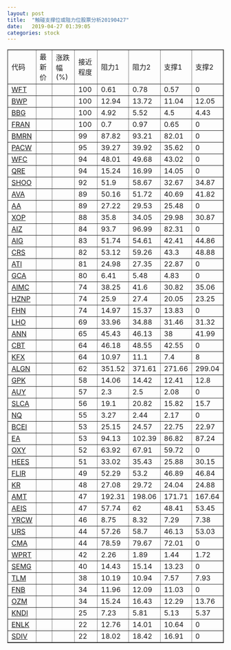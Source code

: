```yaml
---
layout: post
title:  "触碰支撑位或阻力位股票分析20190427"
date:   2019-04-27 01:39:05
categories: stock
---
```

<script type="text/javascript">
var stockList = []
stockList.push('gb_wft');
stockList.push('gb_bwp');
stockList.push('gb_bbg');
stockList.push('gb_fran');
stockList.push('gb_bmrn');
stockList.push('gb_pacw');
stockList.push('gb_wfc');
stockList.push('gb_qre');
stockList.push('gb_shoo');
stockList.push('gb_ava');
stockList.push('gb_aa');
stockList.push('gb_xop');
stockList.push('gb_aiz');
stockList.push('gb_aig');
stockList.push('gb_crs');
stockList.push('gb_ati');
stockList.push('gb_gca');
stockList.push('gb_aimc');
stockList.push('gb_hznp');
stockList.push('gb_fhn');
stockList.push('gb_lho');
stockList.push('gb_ann');
stockList.push('gb_cbt');
stockList.push('gb_kfx');
stockList.push('gb_algn');
stockList.push('gb_gpk');
stockList.push('gb_auy');
stockList.push('gb_slca');
stockList.push('gb_nq');
stockList.push('gb_bcei');
stockList.push('gb_ea');
stockList.push('gb_oxy');
stockList.push('gb_hees');
stockList.push('gb_flir');
stockList.push('gb_kr');
stockList.push('gb_amt');
stockList.push('gb_aeis');
stockList.push('gb_yrcw');
stockList.push('gb_urs');
stockList.push('gb_cma');
stockList.push('gb_wprt');
stockList.push('gb_semg');
stockList.push('gb_tlm');
stockList.push('gb_fnb');
stockList.push('gb_ozm');
stockList.push('gb_kndi');
stockList.push('gb_enlk');
stockList.push('gb_sdiv');
</script>
<table border="1">
 <tr>
 <td>代码</td>
 <td>最新价</td>
 <td>涨跌幅(%)</td>
 <td>接近程度</td>
 <td>阻力1</td>
 <td>阻力2</td>
 <td>支撑1</td>
 <td>支撑2</td>
</tr>
  <tr id="wft" class="red">
  <td><a href="http://stock.finance.sina.com.cn/usstock/quotes/WFT.html" target="_blank">WFT</a></td><td></td><td></td><td>100</td><td>0.61</td><td>0.78</td><td>0.57</td><td>0</td></tr>
  <tr id="bwp" class="green">
  <td><a href="http://stock.finance.sina.com.cn/usstock/quotes/BWP.html" target="_blank">BWP</a></td><td></td><td></td><td>100</td><td>12.94</td><td>13.72</td><td>11.04</td><td>12.05</td></tr>
  <tr id="bbg" class="red">
  <td><a href="http://stock.finance.sina.com.cn/usstock/quotes/BBG.html" target="_blank">BBG</a></td><td></td><td></td><td>100</td><td>4.92</td><td>5.52</td><td>4.5</td><td>4.43</td></tr>
  <tr id="fran" class="red">
  <td><a href="http://stock.finance.sina.com.cn/usstock/quotes/FRAN.html" target="_blank">FRAN</a></td><td></td><td></td><td>100</td><td>0.7</td><td>0.97</td><td>0.65</td><td>0</td></tr>
  <tr id="bmrn" class="green">
  <td><a href="http://stock.finance.sina.com.cn/usstock/quotes/BMRN.html" target="_blank">BMRN</a></td><td></td><td></td><td>99</td><td>87.82</td><td>93.21</td><td>82.01</td><td>0</td></tr>
  <tr id="pacw" class="red">
  <td><a href="http://stock.finance.sina.com.cn/usstock/quotes/PACW.html" target="_blank">PACW</a></td><td></td><td></td><td>95</td><td>39.27</td><td>39.92</td><td>35.62</td><td>0</td></tr>
  <tr id="wfc" class="red">
  <td><a href="http://stock.finance.sina.com.cn/usstock/quotes/WFC.html" target="_blank">WFC</a></td><td></td><td></td><td>94</td><td>48.01</td><td>49.68</td><td>43.02</td><td>0</td></tr>
  <tr id="qre" class="red">
  <td><a href="http://stock.finance.sina.com.cn/usstock/quotes/QRE.html" target="_blank">QRE</a></td><td></td><td></td><td>94</td><td>15.24</td><td>16.99</td><td>14.05</td><td>0</td></tr>
  <tr id="shoo" class="green">
  <td><a href="http://stock.finance.sina.com.cn/usstock/quotes/SHOO.html" target="_blank">SHOO</a></td><td></td><td></td><td>92</td><td>51.9</td><td>58.67</td><td>32.67</td><td>34.87</td></tr>
  <tr id="ava" class="green">
  <td><a href="http://stock.finance.sina.com.cn/usstock/quotes/AVA.html" target="_blank">AVA</a></td><td></td><td></td><td>89</td><td>50.16</td><td>51.72</td><td>40.69</td><td>41.82</td></tr>
  <tr id="aa" class="red">
  <td><a href="http://stock.finance.sina.com.cn/usstock/quotes/AA.html" target="_blank">AA</a></td><td></td><td></td><td>89</td><td>27.22</td><td>29.53</td><td>25.48</td><td>0</td></tr>
  <tr id="xop" class="green">
  <td><a href="http://stock.finance.sina.com.cn/usstock/quotes/XOP.html" target="_blank">XOP</a></td><td></td><td></td><td>88</td><td>35.8</td><td>34.05</td><td>29.98</td><td>30.87</td></tr>
  <tr id="aiz" class="red">
  <td><a href="http://stock.finance.sina.com.cn/usstock/quotes/AIZ.html" target="_blank">AIZ</a></td><td></td><td></td><td>84</td><td>93.7</td><td>96.99</td><td>82.31</td><td>0</td></tr>
  <tr id="aig" class="green">
  <td><a href="http://stock.finance.sina.com.cn/usstock/quotes/AIG.html" target="_blank">AIG</a></td><td></td><td></td><td>83</td><td>51.74</td><td>54.61</td><td>42.41</td><td>44.86</td></tr>
  <tr id="crs" class="green">
  <td><a href="http://stock.finance.sina.com.cn/usstock/quotes/CRS.html" target="_blank">CRS</a></td><td></td><td></td><td>82</td><td>53.12</td><td>59.26</td><td>43.3</td><td>48.88</td></tr>
  <tr id="ati" class="red">
  <td><a href="http://stock.finance.sina.com.cn/usstock/quotes/ATI.html" target="_blank">ATI</a></td><td></td><td></td><td>81</td><td>24.98</td><td>27.35</td><td>22.87</td><td>0</td></tr>
  <tr id="gca" class="green">
  <td><a href="http://stock.finance.sina.com.cn/usstock/quotes/GCA.html" target="_blank">GCA</a></td><td></td><td></td><td>80</td><td>6.41</td><td>5.48</td><td>4.83</td><td>0</td></tr>
  <tr id="aimc" class="red">
  <td><a href="http://stock.finance.sina.com.cn/usstock/quotes/AIMC.html" target="_blank">AIMC</a></td><td></td><td></td><td>74</td><td>38.25</td><td>41.6</td><td>30.82</td><td>35.06</td></tr>
  <tr id="hznp" class="red">
  <td><a href="http://stock.finance.sina.com.cn/usstock/quotes/HZNP.html" target="_blank">HZNP</a></td><td></td><td></td><td>74</td><td>25.9</td><td>27.4</td><td>20.05</td><td>23.25</td></tr>
  <tr id="fhn" class="red">
  <td><a href="http://stock.finance.sina.com.cn/usstock/quotes/FHN.html" target="_blank">FHN</a></td><td></td><td></td><td>74</td><td>14.97</td><td>15.37</td><td>13.83</td><td>0</td></tr>
  <tr id="lho" class="green">
  <td><a href="http://stock.finance.sina.com.cn/usstock/quotes/LHO.html" target="_blank">LHO</a></td><td></td><td></td><td>69</td><td>33.96</td><td>34.88</td><td>31.46</td><td>31.32</td></tr>
  <tr id="ann" class="red">
  <td><a href="http://stock.finance.sina.com.cn/usstock/quotes/ANN.html" target="_blank">ANN</a></td><td></td><td></td><td>65</td><td>45.43</td><td>46.13</td><td>38</td><td>41.99</td></tr>
  <tr id="cbt" class="red">
  <td><a href="http://stock.finance.sina.com.cn/usstock/quotes/CBT.html" target="_blank">CBT</a></td><td></td><td></td><td>64</td><td>46.18</td><td>48.55</td><td>42.55</td><td>0</td></tr>
  <tr id="kfx" class="green">
  <td><a href="http://stock.finance.sina.com.cn/usstock/quotes/KFX.html" target="_blank">KFX</a></td><td></td><td></td><td>64</td><td>10.97</td><td>11.1</td><td>7.4</td><td>8</td></tr>
  <tr id="algn" class="green">
  <td><a href="http://stock.finance.sina.com.cn/usstock/quotes/ALGN.html" target="_blank">ALGN</a></td><td></td><td></td><td>62</td><td>351.52</td><td>371.61</td><td>271.66</td><td>299.04</td></tr>
  <tr id="gpk" class="red">
  <td><a href="http://stock.finance.sina.com.cn/usstock/quotes/GPK.html" target="_blank">GPK</a></td><td></td><td></td><td>58</td><td>14.06</td><td>14.42</td><td>12.41</td><td>12.8</td></tr>
  <tr id="auy" class="red">
  <td><a href="http://stock.finance.sina.com.cn/usstock/quotes/AUY.html" target="_blank">AUY</a></td><td></td><td></td><td>57</td><td>2.3</td><td>2.5</td><td>2.08</td><td>0</td></tr>
  <tr id="slca" class="green">
  <td><a href="http://stock.finance.sina.com.cn/usstock/quotes/SLCA.html" target="_blank">SLCA</a></td><td></td><td></td><td>56</td><td>19.1</td><td>20.82</td><td>15.82</td><td>15.7</td></tr>
  <tr id="nq" class="green">
  <td><a href="http://stock.finance.sina.com.cn/usstock/quotes/NQ.html" target="_blank">NQ</a></td><td></td><td></td><td>55</td><td>3.27</td><td>2.44</td><td>2.17</td><td>0</td></tr>
  <tr id="bcei" class="green">
  <td><a href="http://stock.finance.sina.com.cn/usstock/quotes/BCEI.html" target="_blank">BCEI</a></td><td></td><td></td><td>53</td><td>25.15</td><td>24.57</td><td>22.75</td><td>22.97</td></tr>
  <tr id="ea" class="green">
  <td><a href="http://stock.finance.sina.com.cn/usstock/quotes/EA.html" target="_blank">EA</a></td><td></td><td></td><td>53</td><td>94.13</td><td>102.39</td><td>86.82</td><td>87.24</td></tr>
  <tr id="oxy" class="green">
  <td><a href="http://stock.finance.sina.com.cn/usstock/quotes/OXY.html" target="_blank">OXY</a></td><td></td><td></td><td>52</td><td>63.92</td><td>67.91</td><td>59.72</td><td>0</td></tr>
  <tr id="hees" class="green">
  <td><a href="http://stock.finance.sina.com.cn/usstock/quotes/HEES.html" target="_blank">HEES</a></td><td></td><td></td><td>51</td><td>33.02</td><td>35.43</td><td>25.88</td><td>30.15</td></tr>
  <tr id="flir" class="red">
  <td><a href="http://stock.finance.sina.com.cn/usstock/quotes/FLIR.html" target="_blank">FLIR</a></td><td></td><td></td><td>49</td><td>52.29</td><td>53.2</td><td>46.89</td><td>46.84</td></tr>
  <tr id="kr" class="green">
  <td><a href="http://stock.finance.sina.com.cn/usstock/quotes/KR.html" target="_blank">KR</a></td><td></td><td></td><td>48</td><td>27.08</td><td>29.72</td><td>24.04</td><td>24.88</td></tr>
  <tr id="amt" class="green">
  <td><a href="http://stock.finance.sina.com.cn/usstock/quotes/AMT.html" target="_blank">AMT</a></td><td></td><td></td><td>47</td><td>192.31</td><td>198.06</td><td>171.71</td><td>167.64</td></tr>
  <tr id="aeis" class="green">
  <td><a href="http://stock.finance.sina.com.cn/usstock/quotes/AEIS.html" target="_blank">AEIS</a></td><td></td><td></td><td>47</td><td>57.74</td><td>62</td><td>48.41</td><td>53.45</td></tr>
  <tr id="yrcw" class="green">
  <td><a href="http://stock.finance.sina.com.cn/usstock/quotes/YRCW.html" target="_blank">YRCW</a></td><td></td><td></td><td>46</td><td>8.75</td><td>8.32</td><td>7.29</td><td>7.38</td></tr>
  <tr id="urs" class="green">
  <td><a href="http://stock.finance.sina.com.cn/usstock/quotes/URS.html" target="_blank">URS</a></td><td></td><td></td><td>44</td><td>57.26</td><td>58.7</td><td>46.13</td><td>53.03</td></tr>
  <tr id="cma" class="red">
  <td><a href="http://stock.finance.sina.com.cn/usstock/quotes/CMA.html" target="_blank">CMA</a></td><td></td><td></td><td>44</td><td>78.59</td><td>79.67</td><td>72.01</td><td>0</td></tr>
  <tr id="wprt" class="green">
  <td><a href="http://stock.finance.sina.com.cn/usstock/quotes/WPRT.html" target="_blank">WPRT</a></td><td></td><td></td><td>42</td><td>2.26</td><td>1.89</td><td>1.44</td><td>1.72</td></tr>
  <tr id="semg" class="green">
  <td><a href="http://stock.finance.sina.com.cn/usstock/quotes/SEMG.html" target="_blank">SEMG</a></td><td></td><td></td><td>40</td><td>14.43</td><td>15.14</td><td>13.23</td><td>0</td></tr>
  <tr id="tlm" class="green">
  <td><a href="http://stock.finance.sina.com.cn/usstock/quotes/TLM.html" target="_blank">TLM</a></td><td></td><td></td><td>38</td><td>10.19</td><td>10.94</td><td>7.57</td><td>7.93</td></tr>
  <tr id="fnb" class="green">
  <td><a href="http://stock.finance.sina.com.cn/usstock/quotes/FNB.html" target="_blank">FNB</a></td><td></td><td></td><td>34</td><td>11.96</td><td>12.09</td><td>11.03</td><td>0</td></tr>
  <tr id="ozm" class="red">
  <td><a href="http://stock.finance.sina.com.cn/usstock/quotes/OZM.html" target="_blank">OZM</a></td><td></td><td></td><td>34</td><td>15.24</td><td>16.43</td><td>12.29</td><td>13.76</td></tr>
  <tr id="kndi" class="green">
  <td><a href="http://stock.finance.sina.com.cn/usstock/quotes/KNDI.html" target="_blank">KNDI</a></td><td></td><td></td><td>25</td><td>7.23</td><td>5.81</td><td>5.13</td><td>5.37</td></tr>
  <tr id="enlk" class="red">
  <td><a href="http://stock.finance.sina.com.cn/usstock/quotes/ENLK.html" target="_blank">ENLK</a></td><td></td><td></td><td>22</td><td>12.76</td><td>14.01</td><td>10.64</td><td>0</td></tr>
  <tr id="sdiv" class="red">
  <td><a href="http://stock.finance.sina.com.cn/usstock/quotes/SDIV.html" target="_blank">SDIV</a></td><td></td><td></td><td>22</td><td>18.02</td><td>18.42</td><td>16.91</td><td>0</td></tr>
</table>
